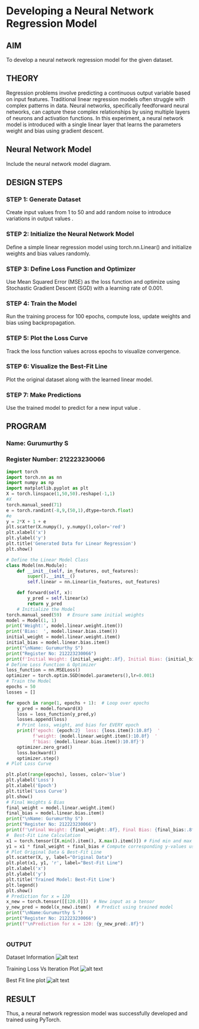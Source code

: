 # Developing a Neural Network Regression Model

## AIM
To develop a neural network regression model for the given dataset.

## THEORY
Regression problems involve predicting a continuous output variable based on input features. Traditional linear regression models often struggle with complex patterns in data. Neural networks, specifically feedforward neural networks, can capture these complex relationships by using multiple layers of neurons and activation functions. In this experiment, a neural network model is introduced with a single linear layer that learns the parameters weight and bias using gradient descent.

## Neural Network Model
Include the neural network model diagram.

## DESIGN STEPS
### STEP 1: Generate Dataset

Create input values  from 1 to 50 and add random noise to introduce variations in output values .

### STEP 2: Initialize the Neural Network Model

Define a simple linear regression model using torch.nn.Linear() and initialize weights and bias values randomly.

### STEP 3: Define Loss Function and Optimizer

Use Mean Squared Error (MSE) as the loss function and optimize using Stochastic Gradient Descent (SGD) with a learning rate of 0.001.

### STEP 4: Train the Model

Run the training process for 100 epochs, compute loss, update weights and bias using backpropagation.

### STEP 5: Plot the Loss Curve

Track the loss function values across epochs to visualize convergence.

### STEP 6: Visualize the Best-Fit Line

Plot the original dataset along with the learned linear model.

### STEP 7: Make Predictions

Use the trained model to predict  for a new input value .

## PROGRAM

### Name: Gurumurthy S

### Register Number: 212223230066

```python
import torch
import torch.nn as nn
import numpy as np
import matplotlib.pyplot as plt
X = torch.linspace(1,50,50).reshape(-1,1)
#X
torch.manual_seed(71)
e = torch.randint(-8,9,(50,1),dtype=torch.float)
#e
y = 2*X + 1 + e
plt.scatter(X.numpy(), y.numpy(),color='red')
plt.xlabel('x')
plt.ylabel('y')
plt.title('Generated Data for Linear Regression')
plt.show()

# Define the Linear Model Class
class Model(nn.Module):
    def __init__(self, in_features, out_features):
        super().__init__()
        self.linear = nn.Linear(in_features, out_features)

    def forward(self, x):
        y_pred = self.linear(x)
        return y_pred
    # Initialize the Model
torch.manual_seed(59)  # Ensure same initial weights
model = Model(1, 1)
print('Weight:', model.linear.weight.item())
print('Bias:  ', model.linear.bias.item())
initial_weight = model.linear.weight.item()
initial_bias = model.linear.bias.item()
print("\nName: Gurumurthy S")
print("Register No: 212223230066")
print(f'Initial Weight: {initial_weight:.8f}, Initial Bias: {initial_bias:.8f}\n')
# Define Loss Function & Optimizer
loss_function = nn.MSELoss()
optimizer = torch.optim.SGD(model.parameters(),lr=0.001)
# Train the Model
epochs = 50
losses = []

for epoch in range(1, epochs + 1):  # Loop over epochs
    y_pred = model.forward(X)
    loss = loss_function(y_pred,y)
    losses.append(loss)
    # Print loss, weight, and bias for EVERY epoch
    print(f'epoch: {epoch:2}  loss: {loss.item():10.8f}  '
          f'weight: {model.linear.weight.item():10.8f}  '
          f'bias: {model.linear.bias.item():10.8f}')
    optimizer.zero_grad()
    loss.backward()
    optimizer.step()
# Plot Loss Curve

plt.plot(range(epochs), losses, color='blue')
plt.ylabel('Loss')
plt.xlabel('Epoch')
plt.title('Loss Curve')
plt.show()
# Final Weights & Bias
final_weight = model.linear.weight.item()
final_bias = model.linear.bias.item()
print("\nName: Gurumurthy S")
print("Register No: 212223230066")
print(f'\nFinal Weight: {final_weight:.8f}, Final Bias: {final_bias:.8f}')
#  Best-Fit Line Calculation
x1 = torch.tensor([X.min().item(), X.max().item()]) # Find min and max values of X
y1 = x1 * final_weight + final_bias # Compute corresponding y-values using trained model
# Plot Original Data & Best-Fit Line
plt.scatter(X, y, label="Original Data")
plt.plot(x1, y1, 'r', label="Best-Fit Line")
plt.xlabel('x')
plt.ylabel('y')
plt.title('Trained Model: Best-Fit Line')
plt.legend()
plt.show()
# Prediction for x = 120
x_new = torch.tensor([[120.0]])  # New input as a tensor
y_new_pred = model(x_new).item()  # Predict using trained model
print("\nName:Gurumurthy S ")
print("Register No: 212223230066")
print(f"\nPrediction for x = 120: {y_new_pred:.8f}")



```


### OUTPUT

Dataset Information
![alt text](image.png)

Training Loss Vs Iteration Plot
![alt text](image-1.png)

Best Fit line plot
![alt text](image-2.png)

## RESULT
Thus, a neural network regression model was successfully developed and trained using PyTorch.
